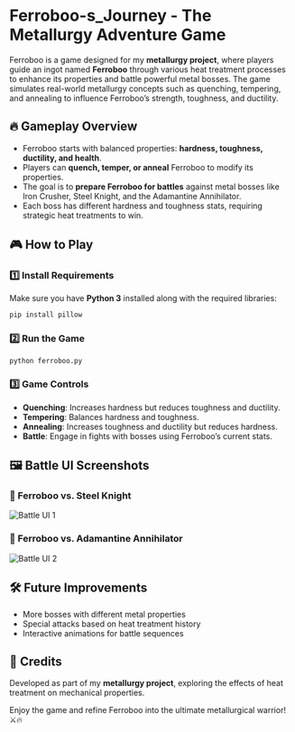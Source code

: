 # Ferroboo-s_Journey - The Metallurgy Adventure Game

Ferroboo is a game designed for my **metallurgy project**, where players guide an ingot named **Ferroboo** through various heat treatment processes to enhance its properties and battle powerful metal bosses. The game simulates real-world metallurgy concepts such as quenching, tempering, and annealing to influence Ferroboo’s strength, toughness, and ductility.

## 🔥 Gameplay Overview

- Ferroboo starts with balanced properties: **hardness, toughness, ductility, and health**.
- Players can **quench, temper, or anneal** Ferroboo to modify its properties.
- The goal is to **prepare Ferroboo for battles** against metal bosses like Iron Crusher, Steel Knight, and the Adamantine Annihilator.
- Each boss has different hardness and toughness stats, requiring strategic heat treatments to win.

## 🎮 How to Play

### 1️⃣ Install Requirements

Make sure you have **Python 3** installed along with the required libraries:

```bash
pip install pillow
```

### 2️⃣ Run the Game

```bash
python ferroboo.py
```

### 3️⃣ Game Controls

- **Quenching**: Increases hardness but reduces toughness and ductility.
- **Tempering**: Balances hardness and toughness.
- **Annealing**: Increases toughness and ductility but reduces hardness.
- **Battle**: Engage in fights with bosses using Ferroboo’s current stats.

## 🖼️ Battle UI Screenshots

### 🔹 Ferroboo vs. Steel Knight

![Battle UI 1](../assets/game.png)

### 🔹 Ferroboo vs. Adamantine Annihilator

![Battle UI 2](../assets/fight.png)

## 🛠️ Future Improvements

- More bosses with different metal properties
- Special attacks based on heat treatment history
- Interactive animations for battle sequences

## 📜 Credits

Developed as part of my **metallurgy project**, exploring the effects of heat treatment on mechanical properties.

Enjoy the game and refine Ferroboo into the ultimate metallurgical warrior! ⚔️🔥

